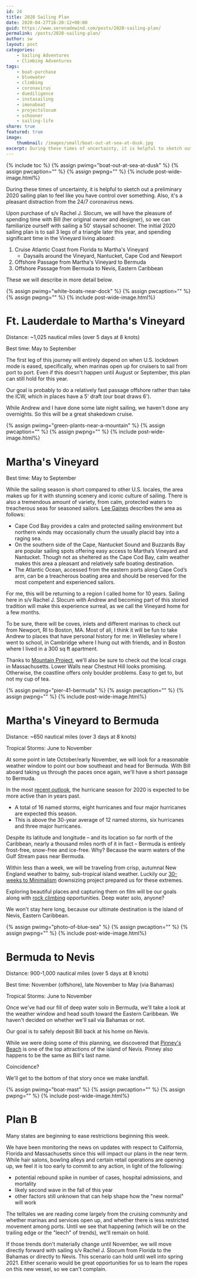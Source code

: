 ```yaml
---
id: 24
title: 2020 Sailing Plan
date: 2020-04-27T16:20:12+00:00
guid: https://www.serenadewind.com/posts/2020-sailing-plan/
permalink: /posts/2020-sailing-plan/
author: sw
layout: post
categories:
    - Sailing Adventures
    - Climbing Adventures
tags:
    - boat-purchase
    - bluewater
    - climbing
    - coronavirus
    - duediligence
    - instasailing
    - imonaboat
    - projectslocum
    - schooner
    - sailing-life
share: true
featured: true
image:
    thumbnail: /images/small/boat-out-at-sea-at-dusk.jpg 
excerpt: During these times of uncertainty, it is helpful to sketch out a preliminary plan to feel like you have control over something. Also, it's a pleasant distraction from the 24/7 coronavirus news. Here is our 2020 Sailing Plan.
---
```

{% include toc %}
{% assign pwimg="boat-out-at-sea-at-dusk" %}
{% assign pwcaption="" %}
{% assign pwpng="" %}
{% include post-wide-image.html%}

During these times of uncertainty, it is helpful to sketch out a preliminary 2020 sailing plan to feel like you have control over something. Also, it's a pleasant distraction from the 24/7 coronavirus news.

Upon purchase of s/v Rachel J. Slocum, we will have the pleasure of spending time with Bill (her original owner and designer), so we can familiarize ourself with sailing a 50' staysail schooner. The initial 2020 sailing plan is to sail 3 legs of a triangle later this year, and spending significant time in the Vineyard living aboard:

1.  Cruise Atlantic Coast from Florida to Martha's Vineyard
    -   Daysails around the Vineyard, Nantucket, Cape Cod and Newport
2.  Offshore Passage from Martha's Vineyard to Bermuda
3.  Offshore Passage from Bermuda to Nevis, Eastern Caribbean

These we will describe in more detail below.

{% assign pwimg="white-boats-near-dock" %}
{% assign pwcaption="" %}
{% assign pwpng="" %}
{% include post-wide-image.html%}


# Ft. Lauderdale to Martha's Vineyard

Distance: ~1,025 nautical miles (over 5 days at 8 knots)

Best time: May to September

The first leg of this journey will entirely depend on when U.S. lockdown mode is eased, specifically, when marinas open up for cruisers to sail from port to port. Even if this doesn't happen until August or September, this plan can still hold for this year.

Our goal is probably to do a relatively fast passage offshore rather than take the ICW, which in places have a 5' draft (our boat draws 6').

While Andrew and I have done some late night sailing, we haven't done any overnights. So this will be a great shakedown cruise.

{% assign pwimg="green-plants-near-a-mountain" %}
{% assign pwcaption="" %}
{% assign pwpng="" %}
{% include post-wide-image.html%}


# Martha's Vineyard

Best time: May to September

While the sailing season is short compared to other U.S. locales, the area makes up for it with stunning scenery and iconic culture of sailing. There is also a tremendous amount of variety, from calm, protected waters to treacherous seas for seasoned sailors. [Lee Gaines](http://dguides.com/capecod/activities/recreation/boating-and-sailing/ "Cape Cod boating and sailing") describes the area as follows:

-   Cape Cod Bay provides a calm and protected sailing environment but northern winds may occasionally churn the usually placid bay into a raging sea.
-   On the southern side of the Cape, Nantucket Sound and Buzzards Bay are popular sailing spots offering easy access to Martha’s Vineyard and Nantucket. Though not as sheltered as the Cape Cod Bay, calm weather makes this area a pleasant and relatively safe boating destination.
-   The Atlantic Ocean, accessed from the eastern ports along Cape Cod’s arm, can be a treacherous boating area and should be reserved for the most competent and experienced sailors.

For me, this will be returning to a region I called home for 10 years. Sailing here in s/v Rachel J. Slocum with Andrew and becoming part of this storied tradition will make this experience surreal, as we call the Vineyard home for a few months.

To be sure, there will be coves, inlets and different marinas to check out from Newport, RI to Boston, MA. Most of all, I think it will be fun to take Andrew to places that have personal history for me: in Wellesley where I went to school, in Cambridge where I hung out with friends, and in Boston where I lived in a 300 sq ft apartment.

Thanks to [Mountain Project](https://www.mountainproject.com/area/105908062/massachusetts "Mountain Project"), we'll also be sure to check out the local crags in Massachusetts. Lower Walls near Chestnut Hill looks promising. Otherwise, the coastline offers only boulder problems. Easy to get to, but not my cup of tea.

{% assign pwimg="pier-41-bermuda" %}
{% assign pwcaption="" %}
{% assign pwpng="" %}
{% include post-wide-image.html%}


# Martha's Vineyard to Bermuda

Distance: ~650 nautical miles (over 3 days at 8 knots)

Tropical Storms: June to November

At some point in late October/early November, we will look for a reasonable weather window to point our bow southeast and head for Bermuda. With Bill aboard taking us through the paces once again, we'll have a short passage to Bermuda.

In the most [recent outlook](https://weather.com/storms/hurricane/news/2020-04-01-2020-atlantic-hurricane-season-april-outlook "Recent hurricane outlook"), the hurricane season for 2020 is expected to be more active than in years past.

-   A total of 16 named storms, eight hurricanes and four major hurricanes are expected this season.
-   This is above the 30-year average of 12 named storms, six hurricanes and three major hurricanes.

Despite its latitude and longitude – and its location so far north of the Caribbean, nearly a thousand miles north of it in fact – Bermuda is entirely frost-free, snow-free and ice-free. Why? Because the warm waters of the Gulf Stream pass near Bermuda.

Within less than a week, we will be traveling from crisp, autumnal New England weather to balmy, sub-tropical island weather. Luckily our [30-weeks to Minimalism](https://www.serenadewind.com/posts/30-weeks-to-minimalism/ "30-weeks to Minimalism") downsizing project prepared us for these extremes.

Exploring beautiful places and capturing them on film will be our goals along with [rock climbing](https://www.gotobermuda.com/article/rock-climbing-on-bermudas-coastal-cliffs "rock climbing on bermudas coastal cliffs") opportunities. Deep water solo, anyone?

We won't stay here long, because our ultimate destination is the island of Nevis, Eastern Caribbean.

{% assign pwimg="photo-of-blue-sea" %}
{% assign pwcaption="" %}
{% assign pwpng="" %}
{% include post-wide-image.html%}


# Bermuda to Nevis

Distance: 900-1,000 nautical miles (over 5 days at 8 knots)

Best time: November (offshore), late November to May (via Bahamas)

Tropical Storms: June to November

Once we've had our fill of deep water solo in Bermuda, we'll take a look at the weather window and head south toward the Eastern Caribbean. We haven't decided on whether we'll sail via Bahamas or not.

Our goal is to safely deposit Bill back at his home on Nevis.

While we were doing some of this planning, we discovered that [Pinney's Beach](https://en.wikipedia.org/wiki/Pinney%27s_Beach "Pinney's Beach") is one of the top attractions of the island of Nevis. Pinney also happens to be the same as Bill's last name.

Coincidence?

We'll get to the bottom of that story once we make landfall.

{% assign pwimg="boat-mast" %}
{% assign pwcaption="" %}
{% assign pwpng="" %}
{% include post-wide-image.html%}


# Plan B

Many states are beginning to ease restrictions beginning this week.

We have been monitoring the news on updates with respect to California, Florida and Massachusetts since this will impact our plans in the near term. While hair salons, bowling alleys and certain retail operations are opening up, we feel it is too early to commit to any action, in light of the following:

-   potential rebound spike in number of cases, hospital admissions, and mortality
-   likely second wave in the fall of this year
-   other factors still unknown that can help shape how the "new normal" will work

The telltales we are reading come largely from the cruising community and whether marinas and services open up, and whether there is less restricted movement among ports. Until we see that happening (which will be on the trailing edge or the "leech" of trends), we'll remain on hold.

If those trends don't materially change until November, we will move directly forward with sailing s/v Rachel J. Slocum from Florida to the Bahamas or directly to Nevis. This scenario can hold until well into spring 2021. Either scenario would be great opportunities for us to learn the ropes on this new vessel, so we can't complain.